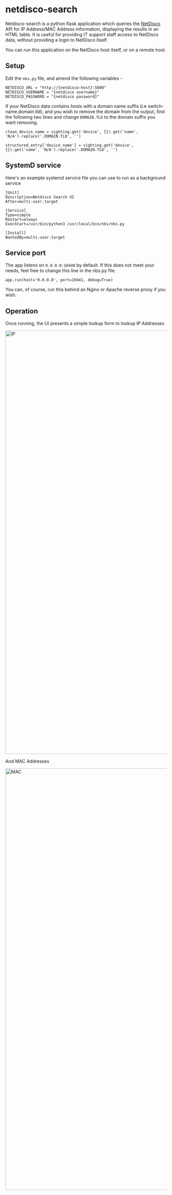 # netdisco-search
Netdisco-search is a python flask application which queries the [NetDisco](https://netdisco.org/) API for IP Address/MAC Address information, displaying the results in an HTML table. It is useful for providing IT support staff access to NetDisco data, without providing a login to NetDisco itself.

You can run this application on the NetDisco host itself, or on a remote host. 

## Setup
Edit the ```nbs.py``` file, and amend the following variables -

```
NETDISCO_URL = "http://{netdisco-host}:5000"
NETDISCO_USERNAME = "{netdisco username}"
NETDISCO_PASSWORD = "{netdisco password}"
```

If your NetDisco data contains hosts with a domain name suffix (i.e switch-name.domain.tld), and you wish to remove the domain from the output, find the following two lines and change ```DOMAIN.TLD``` to the domain suffix you want removing. 

```clean_device_name = sighting.get('device', {}).get('name', 'N/A').replace('.DOMAIN.TLD', '')```

```structured_entry['device_name'] = sighting.get('device', {}).get('name', 'N/A').replace('.DOMAIN.TLD', '')```

## SystemD service
Here's an example systemd service file you can use to run as a background service

```
[Unit]
Description=Netdisco Search UI
After=multi-user.target

[Service]
Type=simple
Restart=always
ExecStart=/usr/bin/python3 /usr/local/bin/nbs/nbs.py

[Install]
WantedBy=multi-user.target
```

## Service port
The app listens on ```0.0.0.0:10440``` by default. If this does not meet your needs, feel free to change this line in the nbs.py file. 

```app.run(host='0.0.0.0', port=10441, debug=True)```

You can, of course, run this behind an Nginx or Apache reverse proxy if you wish. 

## Operation
Once running, the UI presents a simple lookup form to lookup IP Addresses

<img width="1324" alt="IP" src="https://github.com/user-attachments/assets/f769fb7b-08ee-4d47-9288-c067e2565ef6" />

And MAC Addresses

<img width="1318" alt="MAC" src="https://github.com/user-attachments/assets/c17fda4a-e709-465d-9219-94f01a9a939e" />


